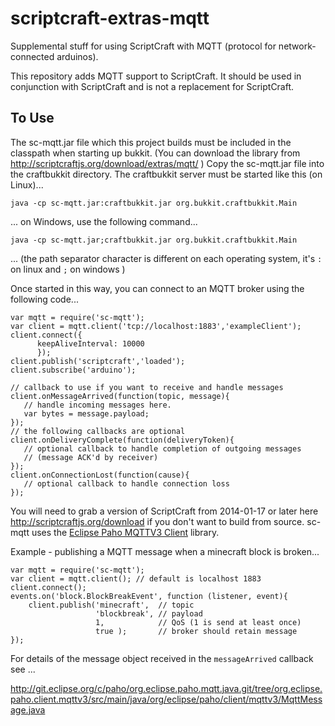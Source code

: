 scriptcraft-extras-mqtt
=======================

Supplemental stuff for using ScriptCraft with MQTT (protocol for
network-connected arduinos).

This repository adds MQTT support to ScriptCraft. It should be used in
conjunction with ScriptCraft and is not a replacement for ScriptCraft.

To Use
------
The sc-mqtt.jar file which this project builds must be included in the
classpath when starting up bukkit. (You can download the library from
<http://scriptcraftjs.org/download/extras/mqtt/> ) Copy the
sc-mqtt.jar file into the craftbukkit directory. The craftbukkit
server must be started like this (on Linux)...

    java -cp sc-mqtt.jar:craftbukkit.jar org.bukkit.craftbukkit.Main

... on Windows, use the following command...

    java -cp sc-mqtt.jar;craftbukkit.jar org.bukkit.craftbukkit.Main

... (the path separator character is different on each operating system, it's `:` on linux and `;` on windows )

Once started in this way, you can connect to an MQTT broker using the following code...

    var mqtt = require('sc-mqtt');
    var client = mqtt.client('tcp://localhost:1883','exampleClient');
    client.connect({
          keepAliveInterval: 10000
          });                
    client.publish('scriptcraft','loaded');
    client.subscribe('arduino');

    // callback to use if you want to receive and handle messages
    client.onMessageArrived(function(topic, message){
       // handle incoming messages here.
       var bytes = message.payload;
    });
    // the following callbacks are optional 
    client.onDeliveryComplete(function(deliveryToken){
       // optional callback to handle completion of outgoing messages
       // (message ACK'd by receiver)
    });
    client.onConnectionLost(function(cause){
       // optional callback to handle connection loss
    });

You will need to grab a version of ScriptCraft from 2014-01-17 or
later here <http://scriptcraftjs.org/download> if you don't want to
build from source. sc-mqtt uses the [Eclipse Paho MQTTV3 Client][paho]
library. 

Example - publishing a MQTT message when a minecraft block is broken...

    var mqtt = require('sc-mqtt');
    var client = mqtt.client(); // default is localhost 1883
    client.connect();
    events.on('block.BlockBreakEvent', function (listener, event){
        client.publish('minecraft',  // topic
                       'blockbreak', // payload
                       1,            // QoS (1 is send at least once) 
                       true );       // broker should retain message
    });

For details of the message object received in the `messageArrived` callback see ...

<http://git.eclipse.org/c/paho/org.eclipse.paho.mqtt.java.git/tree/org.eclipse.paho.client.mqttv3/src/main/java/org/eclipse/paho/client/mqttv3/MqttMessage.java>

[paho]: http://git.eclipse.org/c/paho/org.eclipse.paho.mqtt.java.git/
